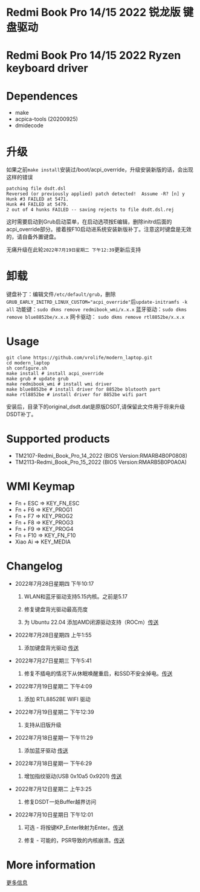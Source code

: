 # Redmi Book Pro 14/15 2022 锐龙版 键盘驱动

# Redmi Book Pro 14/15 2022 Ryzen keyboard driver

# Dependences

- make
- acpica-tools (20200925)
- dmidecode

# 升级

如果之前`make install`安装过/boot/acpi_override，升级安装新版的话，会出现这样的错误

```
patching file dsdt.dsl
Reversed (or previously applied) patch detected!  Assume -R? [n] y
Hunk #3 FAILED at 5471.
Hunk #4 FAILED at 5479.
2 out of 4 hunks FAILED -- saving rejects to file dsdt.dsl.rej
```

这时需要启动到Grub启动菜单，在启动选项按E编辑，删除initrd后面的acpi_override部分。接着按F10启动进系统安装新版补丁。注意这时键盘是无效的，请自备外置键盘。

无痛升级在此轮`2022年7月19日星期二 下午12:39`更新后支持

# 卸载

键盘补丁：编辑文件`/etc/default/grub`，删除`GRUB_EARLY_INITRD_LINUX_CUSTOM="acpi_override"`后`update-initramfs -k all`
功能键：`sudo dkms remove redmibook_wmi/x.x.x`
蓝牙驱动：`sudo dkms remove blue8852be/x.x.x`
网卡驱动： `sudo dkms remove rtl8852be/x.x.x`

# Usage

```
git clone https://github.com/vrolife/modern_laptop.git
cd modern_laptop
sh configure.sh
make install # install acpi_override
make grub # update grub
make redmibook_wmi # install wmi driver
make blue8852be # install driver for 8852be blutooth part
make rtl8852be # install driver for 8852be wifi part
```

安装后，目录下的original_dsdt.dat是原版DSDT,请保留此文件用于将来升级DSDT补丁。

# Supported products

- TM2107-Redmi_Book_Pro_14_2022 (BIOS Version:RMARB4B0P0808)
- TM2113-Redmi_Book_Pro_15_2022 (BIOS Version:RMARB5B0P0A0A)

# WMI Keymap

- Fn + ESC => KEY_FN_ESC
- Fn + F6  => KEY_PROG1
- Fn + F7  => KEY_PROG2
- Fn + F8  => KEY_PROG3
- Fn + F9  => KEY_PROG4
- Fn + F10 => KEY_FN_F10
- Xiao Ai  => KEY_MEDIA

# Changelog

- 2022年7月28日星期四 下午10:17

  1. WLAN和蓝牙驱动支持5.15内核。之前是5.17

  2. 修复键盘背光驱动最高亮度

  3. 为 Ubuntu 22.04 添加AMD闭源驱动支持（ROCm）[传送](https://github.com/vrolife/modern_laptop/blob/main/TM2113-Redmi_Book_Pro_15_2022/fix/rocm-for-ubuntu-22.04/README.md)

- 2022年7月28日星期四 上午1:55

  1. 添加键盘背光驱动 [传送](https://github.com/vrolife/modern_laptop/blob/main/TM2113-Redmi_Book_Pro_15_2022/redmibook_kbd_backlight/README.md)

- 2022年7月27日星期三 下午5:41

  1. 修复不插电的情况下从休眠唤醒重启，和SSD不安全掉电。[传送](https://github.com/vrolife/modern_laptop/blob/main/TM2113-Redmi_Book_Pro_15_2022/fix/resume-from-suspend-and-ssd-unsafe-shutdown/README.md)

- 2022年7月19日星期二 下午4:09

  1. 添加 RTL8852BE WIFI 驱动

- 2022年7月19日星期二 下午12:39

  1. 支持从旧版升级

- 2022年7月18日星期一 下午11:29

  1. 添加蓝牙驱动 [传送](https://github.com/vrolife/modern_laptop/blob/main/TM2113-Redmi_Book_Pro_15_2022/blue8852be/README.md)

- 2022年7月18日星期一 下午6:29

  1. 增加指纹驱动(USB 0x10a5 0x9201) [传送](https://github.com/vrolife/modern_laptop/blob/main/TM2113-Redmi_Book_Pro_15_2022/fingerprint/README.md)

- 2022年7月12日星期二 上午3:25

  1. 修复DSDT一处Buffer越界访问

- 2022年7月10日星期日 下午12:01

  1. 可选 - 将按键KP_Enter映射为Enter。[传送](https://github.com/vrolife/modern_laptop/issues/3)

  2. 修复 - 可能的，PSR导致的内核崩溃。[传送](https://github.com/vrolife/modern_laptop/blob/main/TM2113-Redmi_Book_Pro_15_2022/fix/PSR-crash/README.md)

# More information

[更多信息](https://zhuanlan.zhihu.com/p/530643928)
